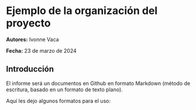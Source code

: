 # Ejemplo de la organización del proyecto

**Autores:** Ivonne Vaca

**Fecha:**  23 de marzo de 2024

## Introducción

El informe será un documentos en Github en formato Markdown (método de escritura, basado en un formato de texto plano).

Aquí les dejo algunos formatos para el uso:



